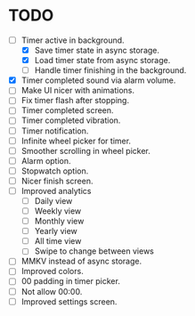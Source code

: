 # TODO

- [ ] Timer active in background.
   - [x] Save timer state in async storage.
   - [x] Load timer state from async storage.
   - [ ] Handle timer finishing in the background.
- [x] Timer completed sound via alarm volume.
- [ ] Make UI nicer with animations.
- [ ] Fix timer flash after stopping.
- [ ] Timer completed screen.
- [ ] Timer completed vibration.
- [ ] Timer notification.
- [ ] Infinite wheel picker for timer.
- [ ] Smoother scrolling in wheel picker.
- [ ] Alarm option.
- [ ] Stopwatch option.
- [ ] Nicer finish screen.
- [ ] Improved analytics
   - [ ] Daily view
   - [ ] Weekly view
   - [ ] Monthly view
   - [ ] Yearly view
   - [ ] All time view
   - [ ] Swipe to change between views
- [ ] MMKV instead of async storage.
- [ ] Improved colors.
- [ ] 00 padding in timer picker.
- [ ] Not allow 00:00.
- [ ] Improved settings screen.
